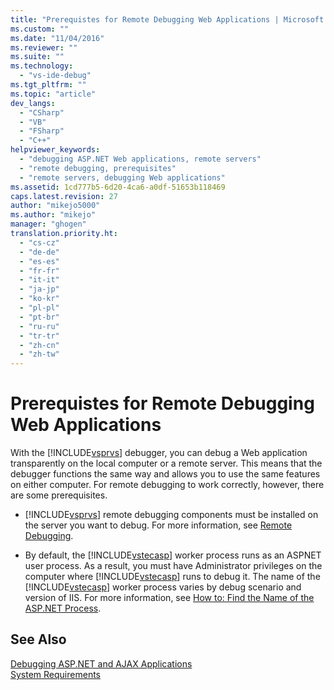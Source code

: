 ```yaml
---
title: "Prerequistes for Remote Debugging Web Applications | Microsoft Docs"
ms.custom: ""
ms.date: "11/04/2016"
ms.reviewer: ""
ms.suite: ""
ms.technology: 
  - "vs-ide-debug"
ms.tgt_pltfrm: ""
ms.topic: "article"
dev_langs: 
  - "CSharp"
  - "VB"
  - "FSharp"
  - "C++"
helpviewer_keywords: 
  - "debugging ASP.NET Web applications, remote servers"
  - "remote debugging, prerequisites"
  - "remote servers, debugging Web applications"
ms.assetid: 1cd777b5-6d20-4ca6-a0df-51653b118469
caps.latest.revision: 27
author: "mikejo5000"
ms.author: "mikejo"
manager: "ghogen"
translation.priority.ht: 
  - "cs-cz"
  - "de-de"
  - "es-es"
  - "fr-fr"
  - "it-it"
  - "ja-jp"
  - "ko-kr"
  - "pl-pl"
  - "pt-br"
  - "ru-ru"
  - "tr-tr"
  - "zh-cn"
  - "zh-tw"
---
```

# Prerequistes for Remote Debugging Web Applications
With the [!INCLUDE[vsprvs](../code-quality/includes/vsprvs_md.md)] debugger, you can debug a Web application transparently on the local computer or a remote server. This means that the debugger functions the same way and allows you to use the same features on either computer. For remote debugging to work correctly, however, there are some prerequisites.  
  
-   [!INCLUDE[vsprvs](../code-quality/includes/vsprvs_md.md)] remote debugging components must be installed on the server you want to debug. For more information, see [Remote Debugging](../debugger/remote-debugging.md).  
  
-   By default, the [!INCLUDE[vstecasp](../code-quality/includes/vstecasp_md.md)] worker process runs as an ASPNET user process. As a result, you must have Administrator privileges on the computer where [!INCLUDE[vstecasp](../code-quality/includes/vstecasp_md.md)] runs to debug it. The name of the [!INCLUDE[vstecasp](../code-quality/includes/vstecasp_md.md)] worker process varies by debug scenario and version of IIS. For more information, see [How to: Find the Name of the ASP.NET Process](../debugger/how-to-find-the-name-of-the-aspnet-process.md).  
  
## See Also  
 [Debugging ASP.NET and AJAX Applications](../debugger/debugging-aspnet-and-ajax-applications.md)   
 [System Requirements](../debugger/aspnet-debugging-system-requirements.md)